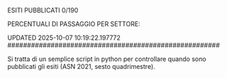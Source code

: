 ESITI PUBBLICATI 0/190 

PERCENTUALI DI PASSAGGIO PER SETTORE:

UPDATED 2025-10-07 10:19:22.197772
###################################################### 

Si tratta di un semplice script in python per controllare quando sono pubblicati gli esiti (ASN 2021, sesto quadrimestre).


